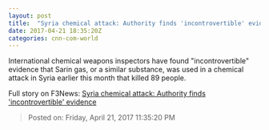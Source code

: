 ```yaml
---
layout: post
title:  "Syria chemical attack: Authority finds 'incontrovertible' evidence"
date: 2017-04-21 18:35:20Z
categories: cnn-com-world
---
```


International chemical weapons inspectors have found "incontrovertible" evidence that Sarin gas, or a similar substance, was used in a chemical attack in Syria earlier this month that killed 89 people.


Full story on F3News: [Syria chemical attack: Authority finds 'incontrovertible' evidence](http://www.f3nws.com/n/RdF3X)

> Posted on: Friday, April 21, 2017 11:35:20 PM
